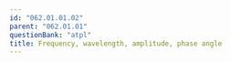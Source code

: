 ```yaml
---
id: "062.01.01.02"
parent: "062.01.01"
questionBank: "atpl"
title: Frequency, wavelength, amplitude, phase angle
---
```

